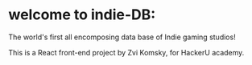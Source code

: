 # welcome to indie-DB:

The world's first all encomposing data base of Indie gaming studios!

This is a React front-end project by Zvi Komsky, for HackerU academy.